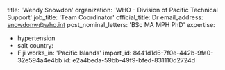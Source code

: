 title: 'Wendy Snowdon'
organization: 'WHO - Division of Pacific Technical Support'
job_title: 'Team Coordinator'
official_title: Dr
email_address: snowdonw@who.int
post_nominal_letters: 'BSc MA MPH PhD'
expertise:
  - hypertension
  - salt
country:
  - Fiji
works_in: 'Pacific Islands'
import_id: 8441d1d6-7f0e-442b-9fa0-32e594a4e4bb
id: e2a4beda-59bb-49f9-bfed-831110d2724d

